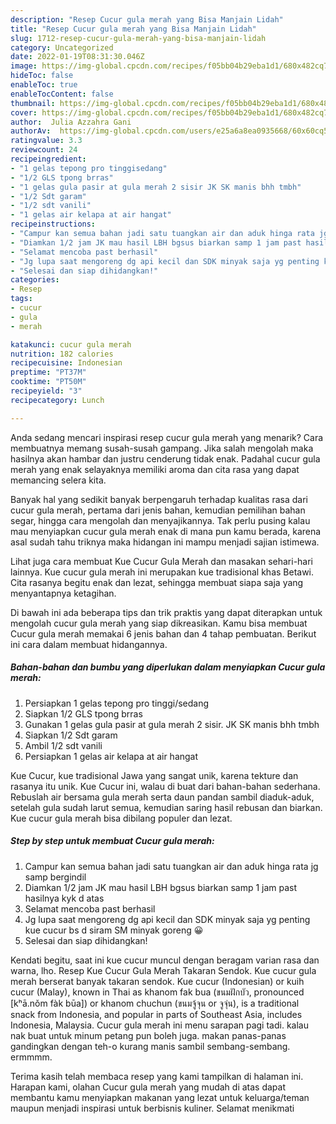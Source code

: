 ```yaml
---
description: "Resep Cucur gula merah yang Bisa Manjain Lidah"
title: "Resep Cucur gula merah yang Bisa Manjain Lidah"
slug: 1712-resep-cucur-gula-merah-yang-bisa-manjain-lidah
category: Uncategorized
date: 2022-01-19T08:31:30.046Z
image: https://img-global.cpcdn.com/recipes/f05bb04b29eba1d1/680x482cq70/cucur-gula-merah-foto-resep-utama.jpg
hideToc: false
enableToc: true
enableTocContent: false
thumbnail: https://img-global.cpcdn.com/recipes/f05bb04b29eba1d1/680x482cq70/cucur-gula-merah-foto-resep-utama.jpg
cover: https://img-global.cpcdn.com/recipes/f05bb04b29eba1d1/680x482cq70/cucur-gula-merah-foto-resep-utama.jpg
author:  Julia Azzahra Gani
authorAv:  https://img-global.cpcdn.com/users/e25a6a8ea0935668/60x60cq50/avatar.jpg
ratingvalue: 3.3
reviewcount: 24
recipeingredient:
- "1 gelas tepong pro tinggisedang"
- "1/2 GLS tpong brras"
- "1 gelas gula pasir at gula merah 2 sisir JK SK manis bhh tmbh"
- "1/2 Sdt garam"
- "1/2 sdt vanili"
- "1 gelas air kelapa at air hangat"
recipeinstructions:
- "Campur kan semua bahan jadi satu tuangkan air dan aduk hinga rata jg samp bergindil"
- "Diamkan 1/2 jam JK mau hasil LBH bgsus biarkan samp 1 jam past hasilnya kyk d atas"
- "Selamat mencoba past berhasil"
- "Jg lupa saat mengoreng dg api kecil dan SDK minyak saja yg penting kue cucur bs d siram SM minyak goreng 😀"
- "Selesai dan siap dihidangkan!"
categories:
- Resep
tags:
- cucur
- gula
- merah

katakunci: cucur gula merah 
nutrition: 182 calories
recipecuisine: Indonesian
preptime: "PT37M"
cooktime: "PT50M"
recipeyield: "3"
recipecategory: Lunch

---
```



Anda sedang mencari inspirasi resep cucur gula merah yang menarik? Cara membuatnya memang susah-susah gampang. Jika salah mengolah maka hasilnya akan hambar dan justru cenderung tidak enak. Padahal cucur gula merah yang enak selayaknya memiliki aroma dan cita rasa yang dapat memancing selera kita.


Banyak hal yang sedikit banyak berpengaruh terhadap kualitas rasa dari cucur gula merah, pertama dari jenis bahan, kemudian pemilihan bahan segar, hingga cara mengolah dan menyajikannya. Tak perlu pusing kalau mau menyiapkan cucur gula merah enak di mana pun kamu berada, karena asal sudah tahu triknya maka hidangan ini mampu menjadi sajian istimewa.

Lihat juga cara membuat Kue Cucur Gula Merah dan masakan sehari-hari lainnya. Kue cucur gula merah ini merupakan kue tradisional khas Betawi. Cita rasanya begitu enak dan lezat, sehingga membuat siapa saja yang menyantapnya ketagihan.


Di bawah ini ada beberapa tips dan trik praktis yang dapat diterapkan untuk mengolah cucur gula merah yang siap dikreasikan. Kamu bisa membuat Cucur gula merah memakai 6 jenis bahan dan 4 tahap pembuatan. Berikut ini cara dalam membuat hidangannya.

<!--inarticleads1-->

##### Bahan-bahan dan bumbu yang diperlukan dalam menyiapkan Cucur gula merah:

1. Persiapkan 1 gelas tepong pro tinggi/sedang
1. Siapkan 1/2 GLS tpong brras
1. Gunakan 1 gelas gula pasir at gula merah 2 sisir. JK SK manis bhh tmbh
1. Siapkan 1/2 Sdt garam
1. Ambil 1/2 sdt vanili
1. Persiapkan 1 gelas air kelapa at air hangat


Kue Cucur, kue tradisional Jawa yang sangat unik, karena tekture dan rasanya itu unik. Kue Cucur ini, walau di buat dari bahan-bahan sederhana. Rebuslah air bersama gula merah serta daun pandan sambil diaduk-aduk, setelah gula sudah larut semua, kemudian saring hasil rebusan dan biarkan. Kue cucur gula merah bisa dibilang populer dan lezat. 

<!--inarticleads2-->

##### Step by step untuk membuat Cucur gula merah:

1. Campur kan semua bahan jadi satu tuangkan air dan aduk hinga rata jg samp bergindil
1. Diamkan 1/2 jam JK mau hasil LBH bgsus biarkan samp 1 jam past hasilnya kyk d atas
1. Selamat mencoba past berhasil
1. Jg lupa saat mengoreng dg api kecil dan SDK minyak saja yg penting kue cucur bs d siram SM minyak goreng 😀
1. Selesai dan siap dihidangkan!

Kendati begitu, saat ini kue cucur muncul dengan beragam varian rasa dan warna, lho. Resep Kue Cucur Gula Merah Takaran Sendok. Kue cucur gula merah berserat banyak takaran sendok. Kue cucur (Indonesian) or kuih cucur (Malay), known in Thai as khanom fak bua (ขนมฝักบัว, pronounced [kʰā.nǒm fàk būa]) or khanom chuchun (ขนมจู้จุน or จูจุ่น), is a traditional snack from Indonesia, and popular in parts of Southeast Asia, includes Indonesia, Malaysia. Cucur gula merah ini menu sarapan pagi tadi. kalau nak buat untuk minum petang pun boleh juga. makan panas-panas gandingkan dengan teh-o kurang manis sambil sembang-sembang. ermmmm. 

Terima kasih telah membaca resep yang kami tampilkan di halaman ini. Harapan kami, olahan Cucur gula merah yang mudah di atas dapat membantu kamu menyiapkan makanan yang lezat untuk keluarga/teman maupun menjadi inspirasi untuk berbisnis kuliner. Selamat menikmati

